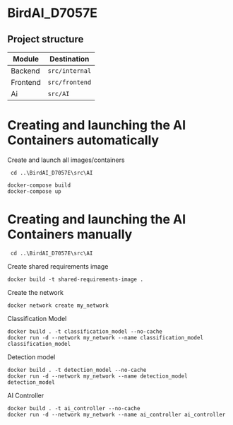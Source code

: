 # BirdAI_D7057E



## Project structure
| Module   | Destination      |
| -------- |------------------|
| Backend  | `src/internal`   |
| Frontend | `src/frontend`   |
|    Ai    | `src/AI`         |

# Creating and launching the AI Containers automatically
Create and launch all images/containers
```
 cd ..\BirdAI_D7057E\src\AI
```
```
docker-compose build
docker-compose up
```
# Creating and launching the AI Containers manually
```
 cd ..\BirdAI_D7057E\src\AI
```
Create shared requirements image
```
docker build -t shared-requirements-image .
```
Create the network
```
docker network create my_network
```
Classification Model
```
docker build . -t classification_model --no-cache
docker run -d --network my_network --name classification_model classification_model
```
Detection model
```
docker build . -t detection_model --no-cache
docker run -d --network my_network --name detection_model detection_model
```
AI Controller
```
docker build . -t ai_controller --no-cache
docker run -d --network my_network --name ai_controller ai_controller
```

